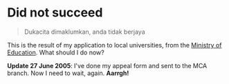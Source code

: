 Did not succeed
===

> <span lang="ms" title="Unfortunately, you did not succeed">Dukacita dimaklumkan, anda tidak berjaya</span>

This is the result of my application to local universities, from the [Ministry of Education](http://emoe.gov.my/). What should I do now?

**Update 27 June 2005**: I've done my appeal form and sent to the MCA branch. Now I need to wait, again. **Aarrgh!**